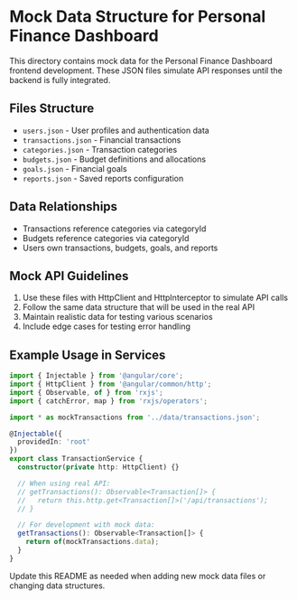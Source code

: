 # Mock Data Structure for Personal Finance Dashboard

This directory contains mock data for the Personal Finance Dashboard frontend development.
These JSON files simulate API responses until the backend is fully integrated.

## Files Structure

- `users.json` - User profiles and authentication data
- `transactions.json` - Financial transactions
- `categories.json` - Transaction categories
- `budgets.json` - Budget definitions and allocations
- `goals.json` - Financial goals
- `reports.json` - Saved reports configuration

## Data Relationships

- Transactions reference categories via categoryId
- Budgets reference categories via categoryId
- Users own transactions, budgets, goals, and reports

## Mock API Guidelines

1. Use these files with HttpClient and HttpInterceptor to simulate API calls
2. Follow the same data structure that will be used in the real API
3. Maintain realistic data for testing various scenarios
4. Include edge cases for testing error handling

## Example Usage in Services

```typescript
import { Injectable } from '@angular/core';
import { HttpClient } from '@angular/common/http';
import { Observable, of } from 'rxjs';
import { catchError, map } from 'rxjs/operators';

import * as mockTransactions from '../data/transactions.json';

@Injectable({
  providedIn: 'root'
})
export class TransactionService {
  constructor(private http: HttpClient) {}

  // When using real API:
  // getTransactions(): Observable<Transaction[]> {
  //   return this.http.get<Transaction[]>('/api/transactions');
  // }

  // For development with mock data:
  getTransactions(): Observable<Transaction[]> {
    return of(mockTransactions.data);
  }
}
```

Update this README as needed when adding new mock data files or changing data structures.
